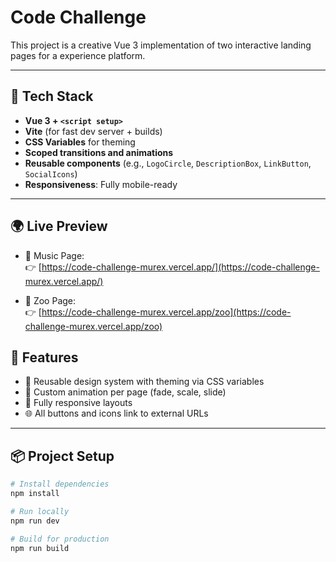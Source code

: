 # Code Challenge

This project is a creative Vue 3 implementation of two interactive landing pages for a experience platform.

---

## 🚀 Tech Stack

- **Vue 3 + `<script setup>`**
- **Vite** (for fast dev server + builds)
- **CSS Variables** for theming
- **Scoped transitions and animations**
- **Reusable components** (e.g., `LogoCircle`, `DescriptionBox`, `LinkButton`, `SocialIcons`)
- **Responsiveness**: Fully mobile-ready

---

## 🌍 Live Preview

- 🎵 Music Page:  
  👉 [https://code-challenge-murex.vercel.app/](https://code-challenge-murex.vercel.app/)

- 🦁 Zoo Page:  
  👉 [https://code-challenge-murex.vercel.app/zoo](https://code-challenge-murex.vercel.app/zoo)


## 🧩 Features

- 🔁 Reusable design system with theming via CSS variables
- 🎨 Custom animation per page (fade, scale, slide)
- 📱 Fully responsive layouts
- 🌐 All buttons and icons link to external URLs

---

## 📦 Project Setup

```bash
# Install dependencies
npm install

# Run locally
npm run dev

# Build for production
npm run build
